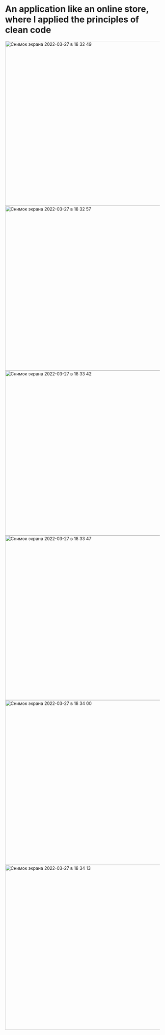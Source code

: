 # An application like an online store, where I applied the principles of clean code

<img width="536" alt="Снимок экрана 2022-03-27 в 18 32 49" src="https://user-images.githubusercontent.com/74830450/160286538-f94240ba-fa25-427b-bb59-5e983d469862.png">
<img width="536" alt="Снимок экрана 2022-03-27 в 18 32 57" src="https://user-images.githubusercontent.com/74830450/160286548-029bd034-bd7c-4e01-bcb9-c71506af914d.png">
<img width="536" alt="Снимок экрана 2022-03-27 в 18 33 42" src="https://user-images.githubusercontent.com/74830450/160286551-49a52298-b7c5-4dcf-a9a7-7127cd1a5564.png">
<img width="536" alt="Снимок экрана 2022-03-27 в 18 33 47" src="https://user-images.githubusercontent.com/74830450/160286556-a2613373-87c5-46a7-a734-a1295bb7242a.png">
<img width="536" alt="Снимок экрана 2022-03-27 в 18 34 00" src="https://user-images.githubusercontent.com/74830450/160286560-1cf90b78-ba45-4f6e-9810-3d986de0be35.png">
<img width="536" alt="Снимок экрана 2022-03-27 в 18 34 13" src="https://user-images.githubusercontent.com/74830450/160286562-07f27d1b-be3e-4a99-b41e-b5405ba30b8a.png">

